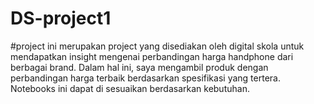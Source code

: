 # DS-project1
#project ini merupakan project yang disediakan oleh digital skola untuk mendapatkan insight mengenai perbandingan harga handphone dari berbagai brand. Dalam hal ini, saya mengambil produk dengan perbandingan harga terbaik berdasarkan spesifikasi yang tertera. Notebooks ini dapat di sesuaikan berdasarkan kebutuhan.
